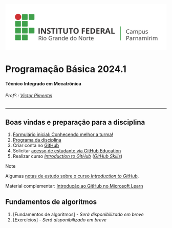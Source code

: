 
<div>
  <img src="images/Horizontal_Cortado_Novo.png">
</div>


# Programação Básica 2024.1

#### Técnico Integrado em Mecatrônica
###### Profº.: [Victor Pimentel](https://github.com/v-cap)
<!-- ###### Classrooms: 
 - [MECA_1M](https://classroom.google.com/c/Njg0ODQxNzQzOTQw?cjc=5bdy3lg)
 - [MECA_1V](https://classroom.google.com/c/Njk3NzE2NzA3NTk2?cjc=brrwrfv)
 -->
---
## Boas vindas e preparação para a disciplina
1. [Formulário inicial: Conhecendo melhor a turma!](https://forms.gle/gGJjvnn5cSFPbcWE8)
2. [Programa da disciplina](content/EmentaProgramacaoBasica.pdf)
3. Criar conta no [GitHub](https://github.com/)
4. Solicitar [acesso de estudante via GitHub Education](https://github.com/education/students)
5. Realizar curso [_Introduction to GitHub_](https://github.com/skills/introduction-to-github) ([_GitHub Skills_](https://skills.github.com/))
> [!NOTE]
> Algumas [notas de estudo sobre o curso _Introduction to GitHub_](/content/study_notes/introduction-to-github.md).
> 
> Material complementar: [Introdução ao GitHub no Microsoft Learn](https://learn.microsoft.com/pt-br/training/modules/introduction-to-github/)

## Fundamentos de algoritmos
1. [Fundamentos de algoritmos] - _Será disponibilizado em breve_
2. [Exercícios] - _Será disponibilizado em breve_
